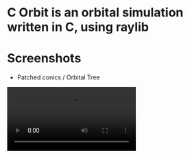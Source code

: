 # C Orbit is an orbital simulation written in C, using raylib

# Screenshots
- Patched conics / Orbital Tree
<video src="https://github.com/user-attachments/assets/7dc03f54-1fc5-4ace-9054-d87ab199ae50" />

- Parabolic / Hyperbolic Trajectories
<img width="1487" alt="Screenshot 2024-11-19 at 5 41 20 PM" src="https://github.com/user-attachments/assets/135dff61-7895-4d4b-9869-dd329fe5fb26">

- Elliptical Orbits
<img width="1179" alt="Screenshot 2024-11-19 at 10 42 03 PM" src="https://github.com/user-attachments/assets/518b1665-c02c-41b1-b7a4-95ef9c0baabe">

# Features
- Full keplerian orbital simulation
    - Orbital position is computed by solving for Kepler's universal anomaly & Lagrange Functions (stumpc, stumps)
    - [Code here](https://github.com/david4shure/c_orbit/blob/master/src/physics/kepler.c#L546)
    - Elliptical, Parabolic, and Hyperbolic orbits are supported.
- Uses rv_to_classical_elements and classical_elements_to_rv to convert between physical states & fully qualitifed Keplerian Orbits
    - [rv_to_classical_elements](https://github.com/david4shure/c_orbit/blob/master/src/physics/kepler.c#L209) & [classical_elements_to_rv](https://github.com/david4shure/c_orbit/blob/master/src/physics/kepler.c#L358)
- Orbital Lines drawing
    - [See here](https://github.com/david4shure/c_orbit/blob/master/src/physics/orbital_lines.c)
- Sphere of Influence Sphere Rendered
- Fully generalized patched conics

# Upcoming features
- Full orbital propagation using numerical integration
    - 2 Body trajectories, to the moon and back for example.
- Load orbital data from simple text files which define arbitrary hierarchies of bodies and their orbital elements
    - Camera functions to traverse this hierarchy
